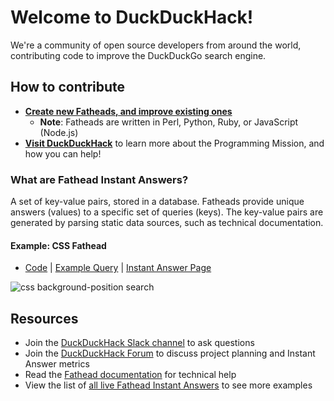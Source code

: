 # Welcome to DuckDuckHack!
We're a community of open source developers from around the world, contributing code to improve the DuckDuckGo search engine.


## How to contribute

- [**Create new Fatheads, and improve existing ones**](https://github.com/duckduckgo/zeroclickinfo-fathead/issues")
    - **Note**: Fatheads are written in Perl, Python, Ruby, or JavaScript (Node.js)
- [**Visit DuckDuckHack**](https://duckduckhack.com/#get-help) to learn more about the Programming Mission, and how you can help!


### What are Fathead Instant Answers?
A set of key-value pairs, stored in a database. Fatheads provide unique answers (values) to a specific set of queries (keys). The key-value pairs are generated by parsing static data sources, such as technical documentation.

#### Example: CSS Fathead
- [Code](https://github.com/duckduckgo/zeroclickinfo-fathead/tree/master/lib/fathead/mdn_css) | [Example Query](https://duckduckgo.com/?q=css+background-position&ia=about) | [Instant Answer Page](https://duck.co/ia/view/mdn_css)

![css background-position search](https://cloud.githubusercontent.com/assets/873785/19787980/cdf51566-9c73-11e6-9ef2-ac44dede62c7.png)


## Resources

- Join the [DuckDuckHack Slack channel](https://quackslack.herokuapp.com/) to ask questions
- Join the [DuckDuckHack Forum](https://forum.duckduckhack.com/) to discuss project planning and Instant Answer metrics
- Read the [Fathead documentation](https://docs.duckduckhack.com/resources/fathead-overview.html) for technical help
- View the list of [all live Fathead Instant Answers](https://duck.co/ia?repo=fathead&topic=programming) to see more examples
